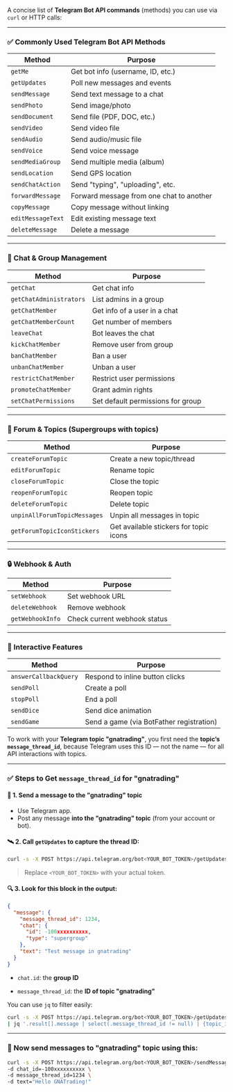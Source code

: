 A concise list of **Telegram Bot API commands** (methods) you can use via `curl` or HTTP calls:

---
### ✅ Commonly Used Telegram Bot API Methods

|Method|Purpose|
|---|---|
|`getMe`|Get bot info (username, ID, etc.)|
|`getUpdates`|Poll new messages and events|
|`sendMessage`|Send text message to a chat|
|`sendPhoto`|Send image/photo|
|`sendDocument`|Send file (PDF, DOC, etc.)|
|`sendVideo`|Send video file|
|`sendAudio`|Send audio/music file|
|`sendVoice`|Send voice message|
|`sendMediaGroup`|Send multiple media (album)|
|`sendLocation`|Send GPS location|
|`sendChatAction`|Send "typing", "uploading", etc.|
|`forwardMessage`|Forward message from one chat to another|
|`copyMessage`|Copy message without linking|
|`editMessageText`|Edit existing message text|
|`deleteMessage`|Delete a message|

---
### 🔧 Chat & Group Management

|Method|Purpose|
|---|---|
|`getChat`|Get chat info|
|`getChatAdministrators`|List admins in a group|
|`getChatMember`|Get info of a user in a chat|
|`getChatMemberCount`|Get number of members|
|`leaveChat`|Bot leaves the chat|
|`kickChatMember`|Remove user from group|
|`banChatMember`|Ban a user|
|`unbanChatMember`|Unban a user|
|`restrictChatMember`|Restrict user permissions|
|`promoteChatMember`|Grant admin rights|
|`setChatPermissions`|Set default permissions for group|

---
### 💬 Forum & Topics (Supergroups with topics)

|Method|Purpose|
|---|---|
|`createForumTopic`|Create a new topic/thread|
|`editForumTopic`|Rename topic|
|`closeForumTopic`|Close the topic|
|`reopenForumTopic`|Reopen topic|
|`deleteForumTopic`|Delete topic|
|`unpinAllForumTopicMessages`|Unpin all messages in topic|
|`getForumTopicIconStickers`|Get available stickers for topic icons|

---
### 🔒 Webhook & Auth

|Method|Purpose|
|---|---|
|`setWebhook`|Set webhook URL|
|`deleteWebhook`|Remove webhook|
|`getWebhookInfo`|Check current webhook status|

---
### 🧪 Interactive Features

|Method|Purpose|
|---|---|
|`answerCallbackQuery`|Respond to inline button clicks|
|`sendPoll`|Create a poll|
|`stopPoll`|End a poll|
|`sendDice`|Send dice animation|
|`sendGame`|Send a game (via BotFather registration)|
To work with your **Telegram topic "gnatrading"**, you first need the **topic’s `message_thread_id`**, because Telegram uses this ID — not the name — for all API interactions with topics.

---
### ✅ Steps to Get `message_thread_id` for "gnatrading"

#### 🧪 1. Send a message to the "gnatrading" topic
- Use Telegram app.
- Post any message **into the "gnatrading" topic** (from your account or bot).

#### 🛰️ 2. Call `getUpdates` to capture the thread ID:

```bash
curl -s -X POST https://api.telegram.org/bot<YOUR_BOT_TOKEN>/getUpdates
```

> Replace `<YOUR_BOT_TOKEN>` with your actual token.

#### 🔍 3. Look for this block in the output:

```json
{
  "message": {
    "message_thread_id": 1234,
    "chat": {
      "id": -100xxxxxxxxxx,
      "type": "supergroup"
    },
    "text": "Test message in gnatrading"
  }
}
```

- `chat.id`: the **group ID**
    
- `message_thread_id`: the **ID of topic "gnatrading"**
    

You can use `jq` to filter easily:

```bash
curl -s -X POST https://api.telegram.org/bot<YOUR_BOT_TOKEN>/getUpdates \
| jq '.result[].message | select(.message_thread_id != null) | {topic_id: .message_thread_id, text: .text}'
```

---
### 📩 Now send messages to "gnatrading" topic using this:

```bash
curl -s -X POST https://api.telegram.org/bot<YOUR_BOT_TOKEN>/sendMessage \
-d chat_id=-100xxxxxxxxxx \
-d message_thread_id=1234 \
-d text="Hello GNATrading!"
```
